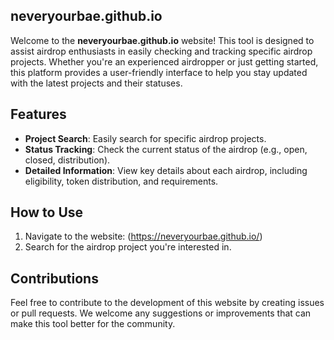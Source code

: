 ## neveryourbae.github.io

Welcome to the **neveryourbae.github.io** website! This tool is designed to assist airdrop enthusiasts in easily checking and tracking specific airdrop projects. Whether you're an experienced airdropper or just getting started, this platform provides a user-friendly interface to help you stay updated with the latest projects and their statuses.

## Features

- **Project Search**: Easily search for specific airdrop projects.
- **Status Tracking**: Check the current status of the airdrop (e.g., open, closed, distribution).
- **Detailed Information**: View key details about each airdrop, including eligibility, token distribution, and requirements.
  
## How to Use

1. Navigate to the website: (https://neveryourbae.github.io/)
2. Search for the airdrop project you're interested in.
   
## Contributions

Feel free to contribute to the development of this website by creating issues or pull requests. We welcome any suggestions or improvements that can make this tool better for the community.
